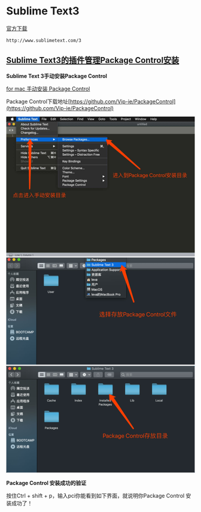 # Sublime Text3

[官方下载](http://www.sublimetext.com/3)

```
http://www.sublimetext.com/3
```

## [Sublime Text3的插件管理Package Control安装](https://packagecontrol.io)

**Sublime Text 3手动安装Package Control**

[for mac 手动安装 Package Control](https://my.oschina.net/Atoman/blog/829597)

Package Control下载地址[https://github.com/Vip-ie/PackageControl](https://github.com/Vip-ie/PackageControl)

![](/assets/PackageControl0.jpg)![](/assets/Package-Control1.jpg)![](/assets/Package-Control2.jpg)

**Package Control 安装成功的验证**

按住Ctrl + shift + p，输入pci你能看到如下界面，就说明你Package Control 安装成功了！

